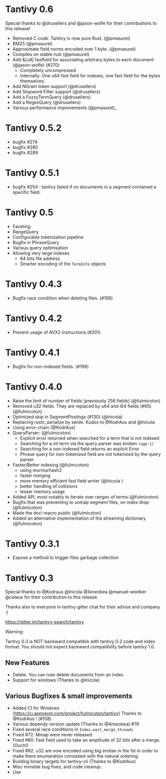 Tantivy 0.6
==========================


Special thanks to @drusellers and @jason-wolfe for their contributions
to this release!

- Removed C code. Tantivy is now pure Rust. (@pmasurel)
- BM25 (@pmasurel)
- Approximate field norms encoded over 1 byte. (@pmasurel)
- Compiles on stable rust (@pmasurel)
- Add &[u8] fastfield for associating arbitrary bytes to each document (@jason-wolfe) (#270)
    - Completely uncompressed
    - Internally: One u64 fast field for indexes, one fast field for the bytes themselves.
- Add NGram token support (@drusellers)
- Add Stopword Filter support (@drusellers)
- Add a FuzzyTermQuery (@drusellers)
- Add a RegexQuery (@drusellers)
- Various performance improvements (@pmasurel)_


Tantivy 0.5.2
===========================
- bugfix #274
- bugfix #280
- bugfix #289


Tantivy 0.5.1
==========================
- bugfix #254 : tantivy failed if no documents in a segment contained a specific field.


Tantivy 0.5
==========================
- Faceting
- RangeQuery
- Configurable tokenization pipeline
- Bugfix in PhraseQuery
- Various query optimisation
- Allowing very large indexes
    - 64 bits file address
    - Smarter encoding of the `TermInfo` objects



Tantivy 0.4.3
==========================

- Bugfix race condition when deleting files. (#198)


Tantivy 0.4.2
==========================

- Prevent usage of AVX2 instructions (#201)


Tantivy 0.4.1
==========================

- Bugfix for non-indexed fields. (#199)


Tantivy 0.4.0
==========================

- Raise the limit of number of fields (previously 256 fields) (@fulmicoton)
- Removed u32 fields. They are replaced by u64 and i64 fields (#65) (@fulmicoton)
- Optimized skip in SegmentPostings (#130) (@lnicola)
- Replacing rustc_serialize by serde. Kudos to @KodrAus and @lnicola
- Using error-chain (@KodrAus)
- QueryParser: (@fulmicoton)
  - Explicit error returned when searched for a term that is not indexed
  - Searching for a int term via the query parser was broken `(age:1)`
  - Searching for a non-indexed field returns an explicit Error
  - Phrase query for non-tokenized field are not tokenized by the query parser.
- Faster/Better indexing (@fulmicoton)
    - using murmurhash2
    - faster merging
    - more memory efficient fast field writer (@lnicola )
    - better handling of collisions
    - lesser memory usage
- Added API, most notably to iterate over ranges of terms (@fulmicoton)
- Bugfix that was preventing to unmap segment files, on index drop (@fulmicoton)
- Made the doc! macro public (@fulmicoton)
- Added an alternative implementation of the streaming dictionary (@fulmicoton)



Tantivy 0.3.1
==========================

- Expose a method to trigger files garbage collection



Tantivy 0.3
==========================


Special thanks to @Kodraus @lnicola @Ameobea @manuel-woelker @celaus
for their contribution to this release.

Thanks also to everyone in tantivy gitter chat
for their advise and company :)

https://gitter.im/tantivy-search/tantivy


Warning:

Tantivy 0.3 is NOT backward compatible with tantivy 0.2
code and index format.
You should not expect backward compatibility before
tantivy 1.0.



New Features
------------

- Delete. You can now delete documents from an index.
- Support for windows (Thanks to @lnicola)


Various Bugfixes & small improvements
----------------------------------------

- Added CI for Windows (https://ci.appveyor.com/project/fulmicoton/tantivy)
Thanks to @KodrAus ! (#108)
- Various dependy version update (Thanks to @Ameobea) #76
- Fixed several race conditions in `Index.wait_merge_threads`
- Fixed #72. Mmap were never released.
- Fixed #80. Fast field used to take an amplitude of 32 bits after a merge. (Ouch!)
- Fixed #92. u32 are now encoded using big endian in the fst
  in order to make there enumeration consistent with
  the natural ordering.
- Building binary targets for tantivy-cli (Thanks to @KodrAus)
- Misc invisible bug fixes, and code cleanup.
- Use




